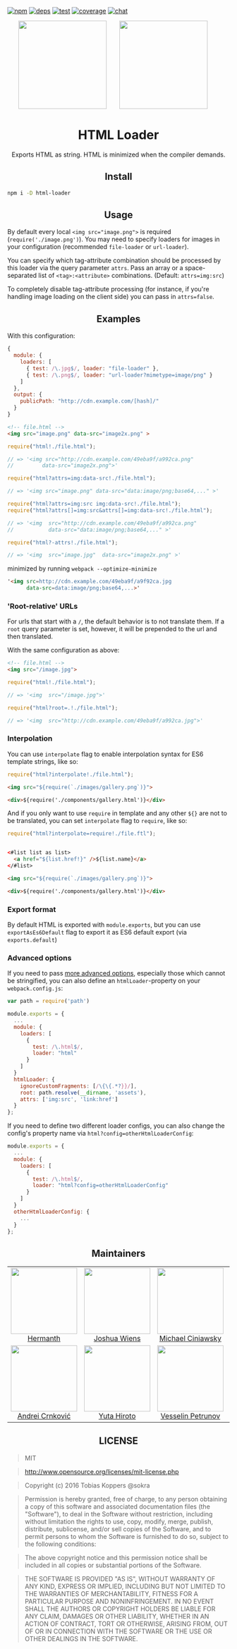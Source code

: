 [![npm][npm]][npm-url]
[![deps][deps]][deps-url]
[![test][test]][test-url]
[![coverage][cover]][cover-url]
[![chat][chat]][chat-url]

<div align="center">
  <img width="200" height="200"
    src="https://worldvectorlogo.com/logos/html5.svg">
  <a href="https://github.com/webpack/webpack">
    <img width="200" height="200" vspace="" hspace="25"
      src="https://worldvectorlogo.com/logos/webpack.svg">
  </a>
  <h1>HTML Loader</h1>
  <p>Exports HTML as string. HTML is minimized when the compiler demands.<p>
</div>

<h2 align="center">Install</h2>

```bash
npm i -D html-loader
```

<h2 align="center">Usage</h2>

By default every local `<img src="image.png">` is required (`require('./image.png')`). You may need to specify loaders for images in your configuration (recommended `file-loader` or `url-loader`).

You can specify which tag-attribute combination should be processed by this loader via the query parameter `attrs`. Pass an array or a space-separated list of `<tag>:<attribute>` combinations. (Default: `attrs=img:src`)

To completely disable tag-attribute processing (for instance, if you're handling image loading on the client side) you can pass in `attrs=false`.

<h2 align="center">Examples</h2>

With this configuration:

```js
{
  module: {
    loaders: [
      { test: /\.jpg$/, loader: "file-loader" },
      { test: /\.png$/, loader: "url-loader?mimetype=image/png" }
    ]
  },
  output: {
    publicPath: "http://cdn.example.com/[hash]/"
  }
}
```

``` html
<!-- file.html -->
<img src="image.png" data-src="image2x.png" >
```

```js
require("html!./file.html");

// => '<img src="http://cdn.example.com/49eba9f/a992ca.png"
//         data-src="image2x.png">'
```

```js
require("html?attrs=img:data-src!./file.html");

// => '<img src="image.png" data-src="data:image/png;base64,..." >'
```

```js
require("html?attrs=img:src img:data-src!./file.html");
require("html?attrs[]=img:src&attrs[]=img:data-src!./file.html");

// => '<img  src="http://cdn.example.com/49eba9f/a992ca.png"        
//           data-src="data:image/png;base64,..." >'
```

```js
require("html?-attrs!./file.html");

// => '<img  src="image.jpg"  data-src="image2x.png" >'
```

minimized by running `webpack --optimize-minimize`

```html
'<img src=http://cdn.example.com/49eba9f/a9f92ca.jpg
      data-src=data:image/png;base64,...>'
```

### 'Root-relative' URLs

For urls that start with a `/`, the default behavior is to not translate them.
If a `root` query parameter is set, however, it will be prepended to the url
and then translated.

With the same configuration as above:

``` html
<!-- file.html -->
<img src="/image.jpg">
```

```js
require("html!./file.html");

// => '<img  src="/image.jpg">'
```

```js
require("html?root=.!./file.html");

// => '<img  src="http://cdn.example.com/49eba9f/a992ca.jpg">'
```

### Interpolation

You can use `interpolate` flag to enable interpolation syntax for ES6 template strings, like so:

```js
require("html?interpolate!./file.html");
```

```html
<img src="${require(`./images/gallery.png`)}">

<div>${require('./components/gallery.html')}</div>
```
And if you only want to use `require` in template and any other `${}` are not to be translated, you can set `interpolate` flag to `require`, like so:

```js
require("html?interpolate=require!./file.ftl");
```

```html

<#list list as list>
  <a href="${list.href!}" />${list.name}</a>
</#list>

<img src="${require(`./images/gallery.png`)}">

<div>${require('./components/gallery.html')}</div>
```

### Export format

By default HTML is exported with ```module.exports```, but you can use ```exportAsEs6Default``` flag to export it as ES6 default export (via ```exports.default```)

### Advanced options

If you need to pass [more advanced options](https://github.com/webpack/html-loader/pull/46), especially those which cannot be stringified, you can also define an `htmlLoader`-property on your `webpack.config.js`:

```js
var path = require('path')

module.exports = {
  ...
  module: {
    loaders: [
      {
        test: /\.html$/,
        loader: "html"
      }
    ]
  }
  htmlLoader: {
    ignoreCustomFragments: [/\{\{.*?}}/],
    root: path.resolve(__dirname, 'assets'),
    attrs: ['img:src', 'link:href']
  }
};
```

If you need to define two different loader configs, you can also change the config's property name via `html?config=otherHtmlLoaderConfig`:

```js
module.exports = {
  ...
  module: {
    loaders: [
      {
        test: /\.html$/,
        loader: "html?config=otherHtmlLoaderConfig"
      }
    ]
  }
  otherHtmlLoaderConfig: {
    ...
  }
};
```

<h2 align="center">Maintainers</h2>

<table>
  <tbody>
    <tr>
      <td align="center">
        <img width="150 height="150"
        src="https://avatars.githubusercontent.com/u/18315?v=3">
        <a href="https://github.com/hemanth">Hermanth</a>
      </td>
      <td align="center">
        <img width="150 height="150"
        src="https://avatars.githubusercontent.com/u/8420490?v=3">
        <a href="https://github.com/d3viant0ne">Joshua Wiens</a>
      </td>
      <td align="center">
        <img width="150" height="150" src="https://avatars.githubusercontent.com/u/5419992?v=3">
        <a href="https://github.com/michael-ciniawsky">Michael Ciniawsky</a>
      </td>
      <td align="center">
        <img width="150" height="150"
        src="https://avatars.githubusercontent.com/u/6542274?v=3">
        <a href="https://github.com/imvetri">Imvetri</a>
      </td>
    <tr>
    <tr>
      <td align="center">
        <img width="150" height="150"
        src="https://avatars.githubusercontent.com/u/1520965?v=3">
        <a href="https://github.com/andreicek">Andrei Crnković</a>
      </td>
      <td align="center">
        <img width="150" height="150"
        src="https://avatars.githubusercontent.com/u/3367801?v=3">
        <a href="https://github.com/abouthiroppy">Yuta Hiroto</a>
      </td>
      <td align="center">
        <img width="150" height="150" src="https://avatars.githubusercontent.com/u/80044?v=3">
        <a href="https://github.com/petrunov">Vesselin Petrunov</a>
      </td>
      <td align="center">
        <img width="150" height="150"
        src="https://avatars.githubusercontent.com/u/973543?v=3">
        <a href="https://github.com/gajus">Gajus Kuizinas</a>
      </td>
    <tr>
  <tbody>
</table>

<h2 align="center">LICENSE</h2>

> MIT

> http://www.opensource.org/licenses/mit-license.php

> Copyright (c) 2016 Tobias Koppers @sokra

> Permission is hereby granted, free of charge, to any person obtaining a copy
of this software and associated documentation files (the "Software"), to deal
in the Software without restriction, including without limitation the rights
to use, copy, modify, merge, publish, distribute, sublicense, and/or sell
copies of the Software, and to permit persons to whom the Software is
furnished to do so, subject to the following conditions:

> The above copyright notice and this permission notice shall be included in all
copies or substantial portions of the Software.

> THE SOFTWARE IS PROVIDED "AS IS", WITHOUT WARRANTY OF ANY KIND, EXPRESS OR
IMPLIED, INCLUDING BUT NOT LIMITED TO THE WARRANTIES OF MERCHANTABILITY,
FITNESS FOR A PARTICULAR PURPOSE AND NONINFRINGEMENT. IN NO EVENT SHALL THE
AUTHORS OR COPYRIGHT HOLDERS BE LIABLE FOR ANY CLAIM, DAMAGES OR OTHER
LIABILITY, WHETHER IN AN ACTION OF CONTRACT, TORT OR OTHERWISE, ARISING FROM,
OUT OF OR IN CONNECTION WITH THE SOFTWARE OR THE USE OR OTHER DEALINGS IN THE
SOFTWARE.

[npm]: https://img.shields.io/npm/v/html-loader.svg
[npm-url]: https://npmjs.com/package/html-loader

[deps]: https://david-dm.org/webpack/html-loader.svg
[deps-url]: https://david-dm.org/webpack/html-loader

[chat]: https://img.shields.io/badge/gitter-webpack%2Fwebpack-brightgreen.svg
[chat-url]: https://gitter.im/webpack/webpack

[test]: http://img.shields.io/travis/webpack/html-loader.svg
[test-url]: https://travis-ci.org/webpack/html-loader

[cover]: https://codecov.io/gh/webpack/html-loader/branch/master/graph/badge.svg
[cover-url]: https://codecov.io/gh/webpack/html-loader
